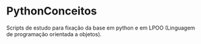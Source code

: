 # PythonConceitos
Scripts de estudo para fixação da base em python e em LPOO (Linguagem de programação orientada a objetos).
